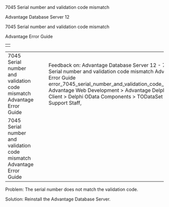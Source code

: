 7045 Serial number and validation code mismatch




Advantage Database Server 12  

7045 Serial number and validation code mismatch

Advantage Error Guide

|  |
| --- |
|  |

|  |  |  |  |  |
| --- | --- | --- | --- | --- |
| 7045 Serial number and validation code mismatch  Advantage Error Guide |  |  | Feedback on: Advantage Database Server 12 - 7045 Serial number and validation code mismatch Advantage Error Guide error\_7045\_serial\_number\_and\_validation\_code\_mismatch Advantage Web Development > Advantage Delphi OData Client > Delphi OData Components > TODataSet / Dear Support Staff, |  |
| 7045 Serial number and validation code mismatch  Advantage Error Guide |  |  |  |  |

Problem: The serial number does not match the validation code.

Solution: Reinstall the Advantage Database Server.